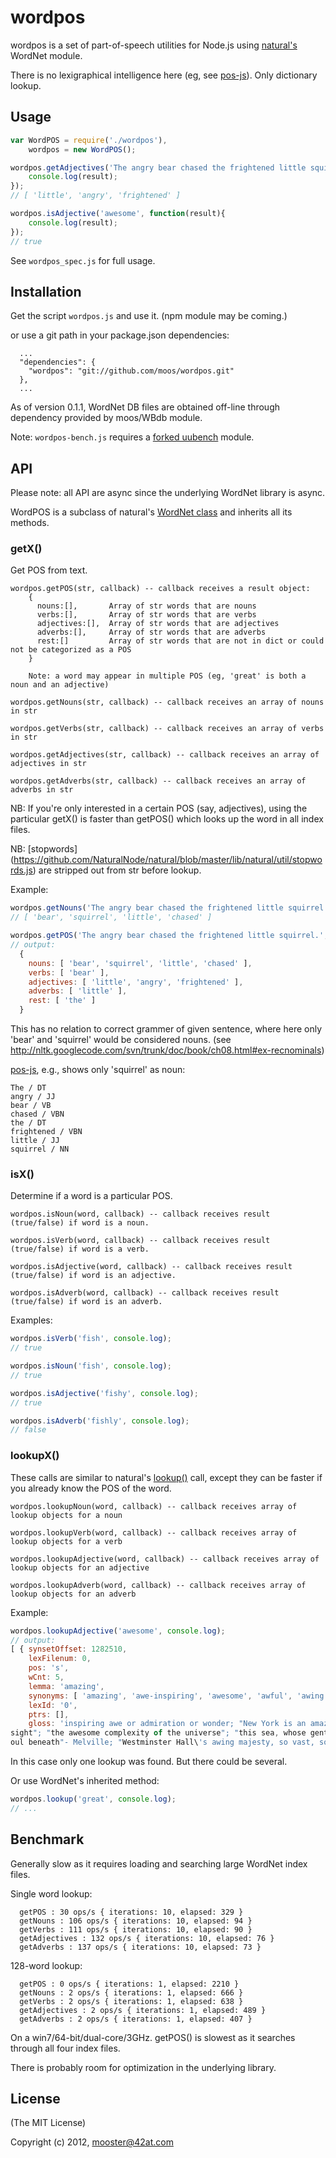 wordpos
=======

wordpos is a set of part-of-speech utilities for Node.js using [natural's](http://github.com/NaturalNode/natural) WordNet module.

There is no lexigraphical intelligence here (eg, see [pos-js](https://github.com/fortnightlabs/pos-js)).  Only dictionary lookup.

Usage
-------

```js
var WordPOS = require('./wordpos'),
    wordpos = new WordPOS();

wordpos.getAdjectives('The angry bear chased the frightened little squirrel.', function(result){
    console.log(result);
});
// [ 'little', 'angry', 'frightened' ]

wordpos.isAdjective('awesome', function(result){
    console.log(result);
});
// true
```

See `wordpos_spec.js` for full usage.

Installation
------------

Get the script `wordpos.js` and use it.  (npm module may be coming.)

or use a git path in your package.json dependencies:
```
  ...
  "dependencies": {
    "wordpos": "git://github.com/moos/wordpos.git"
  },
  ...
```

As of version 0.1.1, WordNet DB files are obtained off-line through dependency provided by moos/WBdb module.

Note: `wordpos-bench.js` requires a [forked uubench](https://github.com/moos/uubench) module.


API
-------

Please note: all API are async since the underlying WordNet library is async.

WordPOS is a subclass of natural's [WordNet class](https://github.com/NaturalNode/natural#wordnet) and inherits all its methods.


### getX()

Get POS from text.

```
wordpos.getPOS(str, callback) -- callback receives a result object:
    {
      nouns:[],       Array of str words that are nouns
      verbs:[],       Array of str words that are verbs
      adjectives:[],  Array of str words that are adjectives
      adverbs:[],     Array of str words that are adverbs
      rest:[]         Array of str words that are not in dict or could not be categorized as a POS
    }

    Note: a word may appear in multiple POS (eg, 'great' is both a noun and an adjective)

wordpos.getNouns(str, callback) -- callback receives an array of nouns in str

wordpos.getVerbs(str, callback) -- callback receives an array of verbs in str

wordpos.getAdjectives(str, callback) -- callback receives an array of adjectives in str

wordpos.getAdverbs(str, callback) -- callback receives an array of adverbs in str
```

NB: If you're only interested in a certain POS (say, adjectives), using the particular getX() is faster
than getPOS() which looks up the word in all index files.

NB: [stopwords] (https://github.com/NaturalNode/natural/blob/master/lib/natural/util/stopwords.js)
are stripped out from str before lookup.

Example:

```js
wordpos.getNouns('The angry bear chased the frightened little squirrel.', console.log)
// [ 'bear', 'squirrel', 'little', 'chased' ]

wordpos.getPOS('The angry bear chased the frightened little squirrel.', console.log)
// output:
  {
    nouns: [ 'bear', 'squirrel', 'little', 'chased' ],
    verbs: [ 'bear' ],
    adjectives: [ 'little', 'angry', 'frightened' ],
    adverbs: [ 'little' ],
    rest: [ 'the' ]
  }

```
This has no relation to correct grammer of given sentence, where here only 'bear' and 'squirrel'
would be considered nouns.  (see http://nltk.googlecode.com/svn/trunk/doc/book/ch08.html#ex-recnominals)

[pos-js](https://github.com/fortnightlabs/pos-js), e.g., shows only 'squirrel' as noun:

    The / DT
    angry / JJ
    bear / VB
    chased / VBN
    the / DT
    frightened / VBN
    little / JJ
    squirrel / NN


### isX()

Determine if a word is a particular POS.

```
wordpos.isNoun(word, callback) -- callback receives result (true/false) if word is a noun.

wordpos.isVerb(word, callback) -- callback receives result (true/false) if word is a verb.

wordpos.isAdjective(word, callback) -- callback receives result (true/false) if word is an adjective.

wordpos.isAdverb(word, callback) -- callback receives result (true/false) if word is an adverb.
```

Examples:

```js
wordpos.isVerb('fish', console.log);
// true

wordpos.isNoun('fish', console.log);
// true

wordpos.isAdjective('fishy', console.log);
// true

wordpos.isAdverb('fishly', console.log);
// false
```

### lookupX()

These calls are similar to natural's [lookup()](https://github.com/NaturalNode/natural#wordnet) call, except they can be faster if you
already know the POS of the word.

```
wordpos.lookupNoun(word, callback) -- callback receives array of lookup objects for a noun

wordpos.lookupVerb(word, callback) -- callback receives array of lookup objects for a verb

wordpos.lookupAdjective(word, callback) -- callback receives array of lookup objects for an adjective

wordpos.lookupAdverb(word, callback) -- callback receives array of lookup objects for an adverb
```

Example:

```js
wordpos.lookupAdjective('awesome', console.log);
// output:
[ { synsetOffset: 1282510,
    lexFilenum: 0,
    pos: 's',
    wCnt: 5,
    lemma: 'amazing',
    synonyms: [ 'amazing', 'awe-inspiring', 'awesome', 'awful', 'awing' ],
    lexId: '0',
    ptrs: [],
    gloss: 'inspiring awe or admiration or wonder; "New York is an amazing city"; "the Grand Canyon is an awe-inspiring
sight"; "the awesome complexity of the universe"; "this sea, whose gently awful stirrings seem to speak of some hidden s
oul beneath"- Melville; "Westminster Hall\'s awing majesty, so vast, so high, so silent"  ' } ]
```
In this case only one lookup was found.  But there could be several.


Or use WordNet's inherited method:

```js
wordpos.lookup('great', console.log);
// ...
```

Benchmark
----------

Generally slow as it requires loading and searching large WordNet index files.

Single word lookup:
```
  getPOS : 30 ops/s { iterations: 10, elapsed: 329 }
  getNouns : 106 ops/s { iterations: 10, elapsed: 94 }
  getVerbs : 111 ops/s { iterations: 10, elapsed: 90 }
  getAdjectives : 132 ops/s { iterations: 10, elapsed: 76 }
  getAdverbs : 137 ops/s { iterations: 10, elapsed: 73 }
```

128-word lookup:
```
  getPOS : 0 ops/s { iterations: 1, elapsed: 2210 }
  getNouns : 2 ops/s { iterations: 1, elapsed: 666 }
  getVerbs : 2 ops/s { iterations: 1, elapsed: 638 }
  getAdjectives : 2 ops/s { iterations: 1, elapsed: 489 }
  getAdverbs : 2 ops/s { iterations: 1, elapsed: 407 }
```

On a win7/64-bit/dual-core/3GHz.  getPOS() is slowest as it searches through all four index files.

There is probably room for optimization in the underlying library.

License
-------

(The MIT License)

Copyright (c) 2012, mooster@42at.com
